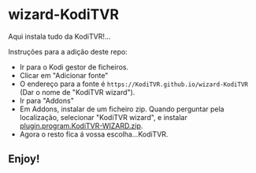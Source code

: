 # wizard-KodiTVR
Aqui instala tudo da KodiTVR!...

Instruções para a adição deste repo:


<p align="left">
  <ul>
    <li>Ir para o Kodi gestor de ficheiros.</li>
    <li>Clicar em "Adicionar fonte"</li>
    <li>O endereço para a fonte é <code>https://KodiTVR.github.io/wizard-KodiTVR</code> (Dar o nome de "KodiTVR wizard").</li>
    <li>Ir para "Addons"</li>
    <li>Em Addons, instalar de um ficheiro zip. Quando perguntar pela localização, selecionar "KodiTVR wizard", e instalar <a href="KodiTVR-add-on/wizard-KodiTVR/blob/master/plugin.program.KodiTVR-WIZARD-1.0.zip">plugin.program.KodiTVR-WIZARD.zip</a>.</li>  
    <li>Agora o resto fica á vossa escolha...KodiTVR.</li>
  </ul>
</p>

## Enjoy!
